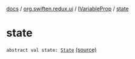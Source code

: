 [docs](../../index.md) / [org.swiften.redux.ui](../index.md) / [IVariableProp](index.md) / [state](./state.md)

# state

`abstract val state: `[`State`](index.md#State) [(source)](https://github.com/protoman92/KotlinRedux/tree/master/common/common-ui/src/main/kotlin/org/swiften/redux/ui/Props.kt#L16)